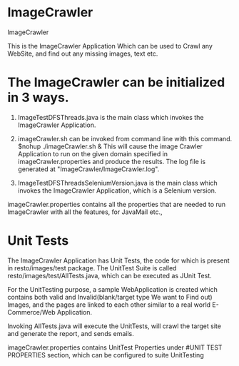 ImageCrawler
============

ImageCrawler


This is the ImageCrawler Application Which can be used to Crawl any WebSite, and find out any missing images, text etc.


The ImageCrawler can be initialized in 3 ways.
================================================

1) ImageTestDFSThreads.java is the main class which invokes the ImageCrawler Application.

2) imageCrawler.sh can be invoked from command line with this command.
 $nohup ./imageCrawler.sh &
 This will cause the image Crawler Application to run on the given domain specified in imageCrawler.properties and produce the results. 
 The log file is generated at "ImageCrawler/ImageCrawler.log".
 
3) ImageTestDFSThreadsSeleniumVersion.java is the main class which invokes the ImageCrawler Application, 
   which is a Selenium version. 
 
imageCrawler.properties contains all the properties that are needed to run ImageCrawler with all the features, for JavaMail etc.,

 


Unit Tests
======================
The ImageCrawler Application has Unit Tests, the code for which is present in resto/images/test package.
The UnitTest Suite is called resto/images/test/AllTests.java, which can be executed as JUnit Test.

For the UnitTesting purpose, a sample WebApplication is created which contains both valid and Invalid(blank/target type We want to Find out) Images, and
the pages are linked to each other similar to a real world E-Commerce/Web Application.

Invoking AllTests.java will execute the UnitTests, will crawl the target site and generate the report, and sends emails.

imageCrawler.properties contains UnitTest Properties under #UNIT TEST PROPERTIES section, 
which can be configured to suite UnitTesting
